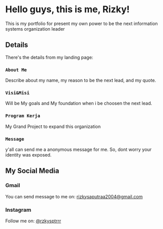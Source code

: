 # Hello guys, this is me, Rizky!
This is my portfolio for present my own power to be the next information systems organization leader

## Details

There's the details from my landing page:

### `About Me`

Describe about my name, my reason to be the next lead, and my quote.

### `Visi&Misi`

Will be My goals and My foundation when i be choosen the next lead.

### `Program Kerja`

My Grand Project to expand this organization

### `Message`

y'all can send me a anonymous message for me. 
So, dont worry your identity was exposed.


## My Social Media

### Gmail

You can send message to me on: [rizkysaputraa2004@gmail.com](mailto:rizkysaputraa2004@gmail.com)

### Instagram

Follow me on: [@rzkysptrrr](https://instagram.com/rzkysptrrr)

